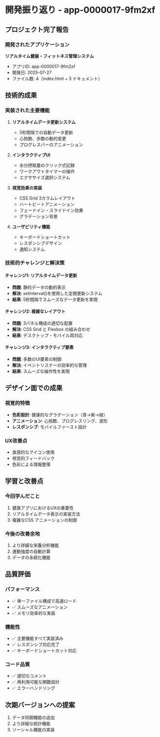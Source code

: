 # 開発振り返り - app-0000017-9fm2xf

## プロジェクト完了報告

### 開発されたアプリケーション
**リアルタイム健康・フィットネス管理システム**
- アプリID: app-0000017-9fm2xf
- 開発日: 2025-07-27
- ファイル数: 4（index.html + 3 ドキュメント）

## 技術的成果

### 実装された主要機能
1. **リアルタイムデータ更新システム**
   - 5秒間隔での自動データ更新
   - 心拍数、歩数の動的変更
   - プログレスバーのアニメーション

2. **インタラクティブUI**
   - 水分摂取量のクリック式記録
   - ワークアウトタイマーの操作
   - エクササイズ選択システム

3. **視覚効果の実装**
   - CSS Grid 3カラムレイアウト
   - ハートビートアニメーション
   - フェードイン・スライドイン効果
   - グラデーション背景

4. **ユーザビリティ機能**
   - キーボードショートカット
   - レスポンシブデザイン
   - 通知システム

### 技術的チャレンジと解決策

#### チャレンジ1: リアルタイムデータ更新
- **問題**: 静的データの動的表示
- **解決**: setInterval()を使用した定期更新システム
- **結果**: 5秒間隔でスムーズなデータ更新を実現

#### チャレンジ2: 複雑なレイアウト
- **問題**: 3パネル構成の適切な配置
- **解決**: CSS Grid と Flexbox の組み合わせ
- **結果**: デスクトップ・モバイル両対応

#### チャレンジ3: インタラクティブ要素
- **問題**: 多数のUI要素の制御
- **解決**: イベントリスナーの効率的な管理
- **結果**: スムーズな操作性を実現

## デザイン面での成果

### 視覚的特徴
- **色彩設計**: 健康的なグラデーション（青→紫→緑）
- **アニメーション**: 心拍数、プログレスリング、波形
- **レスポンシブ**: モバイルファースト設計

### UX改善点
- 直感的なアイコン使用
- 視覚的フィードバック
- 色彩による情報整理

## 学習と改善点

### 今回学んだこと
1. 健康アプリにおけるUXの重要性
2. リアルタイムデータ表示の実装方法
3. 複雑なCSS アニメーションの制御

### 今後の改善余地
1. より詳細な栄養分析機能
2. 運動強度の自動計算
3. データの永続化機能

## 品質評価

### パフォーマンス
- ✅ 単一ファイル構成で高速ロード
- ✅ スムーズなアニメーション
- ✅ メモリ効率的な実装

### 機能性
- ✅ 主要機能すべて実装済み
- ✅ レスポンシブ対応完了
- ✅ キーボードショートカット対応

### コード品質
- ✅ 適切なコメント
- ✅ 再利用可能な関数設計
- ✅ エラーハンドリング

## 次期バージョンへの提案
1. データ同期機能の追加
2. より詳細な統計機能
3. ソーシャル機能の実装